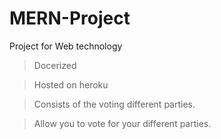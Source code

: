 # MERN-Project
Project for Web technology
> Docerized 

> Hosted on heroku

> Consists of the voting different parties.

> Allow you to vote for your different parties.
